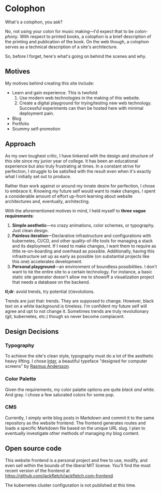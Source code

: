 # Colophon

What's a colophon, you ask?

No, not using your colon for music making—I'd expect that to be _colon-phony_.
With respect to printed books, a colophon is a brief description of the printing and publication of the book.
On the web though, a colophon serves as a technical description of a site's architecture.

So, before I forget, here's what's going on behind the scenes and why.

## Motives

My motives behind creating this site include:

- Learn and gain experience. This is twofold:
  1. Use modern web technologies in the making of this website.
  1. Create a digital playground for trying/testing new web technology.
     Successful experiments can then be hosted here with minimal deployment pain.
- Blog
- Portfolio
- Scummy self-promotion

## Approach

As my own toughest critic, I have tinkered with the design and structure of this site since my junior year of college.
It has been an educational experience but also truly frustrating at times.
In a constant strive for perfection, I struggle to be satisfied with the result even when it's exactly what I initially set out to produce.

Rather than work against or around my innate desire for perfection, I chose to embrace it.
Knowing my future self would want to make changes, I spent a considerable amount of effort up-front learning about website architectures and, eventually, architecting.

With the aforementioned motives in mind, I held myself to **three vague requirements**:

1. **Simple aesthetic**⁠—no crazy animations, color schemes, or typography.
   Just clean design.
1. **Painless iteration**—Declarative infrastructure and configurations with kubernetes, CI/CD, and other quality-of-life tools for managing a stack and its deployment.
   If I need to make changes, I want them to require as little re-on-boarding and overhead as possible.
   Additionally, having this infrastructure set up as early as possible (on substantial projects like this one) accelerates development.
1. **Personal playground**—an environment of boundless possibilities.
   I don't want to tie the entire site to a certain technology.
   For instance, a basic static site generator doesn't allow me to showoff a visualization project that needs a database on the backend.

**tl;dr**: avoid trends, try potential (r)evolutions.

Trends are just that: trends.
They are supposed to change.
However, black text on a white background is timeless.
I'm confident my future self will agree and opt to not change it.
Sometimes trends are truly revolutionary (git, kubernetes, etc.) though so never become complacent.

## Design Decisions

### Typography

To achieve the site's clean style, typography must do a lot of the aesthetic heavy lifting.
I chose [Inter](https://rsms.me/inter/), a beautiful typeface "designed for computer screens" by [Rasmus Andersson](https://twitter.com/rsms).

### Color Palette

Given the requirements, my color palatte options are quite _black and white_.
And gray.
I chose a few saturated colors for some pop.

### CMS

Currently, I simply write blog posts in Markdown and commit it to the same repository as the website frontend.
The frontend generates routes and loads a specific Markdown file based on the unique URL slug.
I plan to eventually investigate other methods of managing my blog content.

## Open source code

This website frontend is a personal project and free to use, modify, and even sell within the bounds of the liberal MIT license.
You'll find the most recent version of the frontend at https://github.com/jackfletch/jackfletch.com-frontend.

The kubernetes cluster configuration is not published at this time.
